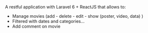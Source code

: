 <div>
    <p>A restful application with Laravel 6 + ReactJS that allows to:<p>
    <ul>
        <li>Manage movies (add - delete - edit - show (poster, video, data) )</li>
        <li>Filtered with dates and categories...</li>
        <li>Add comment on movie</li>
    </ul>
</div>
    

